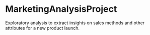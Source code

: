 # MarketingAnalysisProject

Exploratory analysis to extract insights on sales methods and other attributes for a new product launch. 

